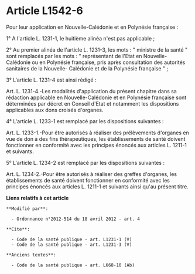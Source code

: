 # Article L1542-6

Pour leur application en Nouvelle-Calédonie et en Polynésie française : 

1° A l'article L. 1231-1, le huitième alinéa n'est pas applicable ; 

2° Au premier alinéa de l'article L. 1231-3, les mots : " ministre de la santé " sont remplacés par les mots : " représentant
de l'Etat en Nouvelle-Calédonie ou en Polynésie française, pris après consultation des autorités sanitaires de la Nouvelle-
Calédonie et de la Polynésie française " ; 

3° L'article L. 1231-4 est ainsi rédigé : 

Art. L. 1231-4.-Les modalités d'application du présent chapitre dans sa rédaction applicable en Nouvelle-Calédonie et en
Polynésie française sont déterminées par décret en Conseil d'Etat et notamment les dispositions applicables aux dons croisés
d'organes. 

4° L'article L. 1233-1 est remplacé par les dispositions suivantes : 

Art. L. 1233-1.-Pour être autorisés à réaliser des prélèvements d'organes en vue de don à des fins thérapeutiques, les
établissements de santé doivent fonctionner en conformité avec les principes énoncés aux articles L. 1211-1 et suivants. 

5° L'article L. 1234-2 est remplacé par les dispositions suivantes : 

Art. L. 1234-2.-Pour être autorisés à réaliser des greffes d'organes, les établissements de santé doivent fonctionner en
conformité avec les principes énoncés aux articles L. 1211-1 et suivants ainsi qu'au présent titre.

**Liens relatifs à cet article**

	**Modifié par**:

	  - Ordonnance n°2012-514 du 18 avril 2012 - art. 4

	**Cite**:

	  - Code de la santé publique - art. L1231-1 (V)
	  - Code de la santé publique - art. L1231-3 (V)

	**Anciens textes**:

	  - Code de la santé publique - art. L668-10 (Ab)
